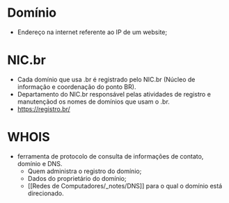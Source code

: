 # Domínio
- Endereço na internet referente ao IP de um website;

# NIC.br
- Cada domínio que usa .br é registrado pelo NIC.br (Núcleo de informação e coordenação do ponto BR).
- Departamento do NIC.br responsável pelas atividades de registro e manutençãod os nomes de domínios que usam o .br.
- https://registro.br/

# WHOIS
- ferramenta de protocolo de consulta de informações de contato, domínio e DNS.
	- Quem administra o registro do domínio;
	- Dados do proprietário do domínio;
	- [[Redes de Computadores/_notes/DNS]] para o qual o domínio está direcionado.